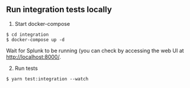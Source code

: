 ## Run integration tests locally

1. Start docker-compose

```sh-session
$ cd integration
$ docker-compose up -d
```

Wait for Splunk to be running (you can check by accessing the web UI at [http://localhost:8000/](http://localhost:8000/).

2. Run tests

```sh-session
$ yarn test:integration --watch
```
